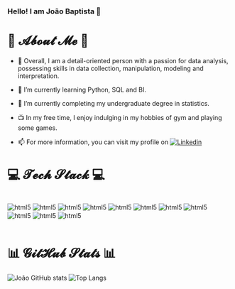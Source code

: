 ### Hello! I am João Baptista 👋

# 💫 𝓐𝓫𝓸𝓾𝓽 𝓜𝓮 💫
* 🤝 Overall, I am a detail-oriented person with a passion for data analysis, possessing skills in data collection, manipulation, modeling and interpretation.
* 🔭 I’m currently learning Python, SQL and BI.
* 🔭 I’m currently completing my undergraduate degree in statistics.
* 📺 In my free time, I enjoy indulging in my hobbies of gym and playing some games.

* 📫 For more information, you can visit my profile on [![Linkedin](https://img.shields.io/badge/LinkedIn-0077B5?style=for-the-badge&logo=linkedin&logoColor=white
)](https://www.linkedin.com/in/joaozanin/)

# 💻 𝓣𝓮𝓬𝓱 𝓢𝓽𝓪𝓬𝓴 💻
<div style="display: inline_block"><br/>
  <img align="center" alt="html5" src="https://img.shields.io/badge/Python-3776AB?style=for-the-badge&logo=python&logoColor=white" />
  <img align="center" alt="html5" src="https://img.shields.io/badge/Windows-0078D6?style=for-the-badge&logo=windows&logoColor=white" />
  <img align="center" alt="html5" src="https://img.shields.io/badge/C%23-239120?style=for-the-badge&logo=c-sharp&logoColor=white" />
  <img align="center" alt="html5" src="https://img.shields.io/badge/R-276DC3?style=for-the-badge&logo=r&logoColor=white" />
  <img align="center" alt="html5" src="https://img.shields.io/badge/Markdown-000000?style=for-the-badge&logo=markdown&logoColor=white" />
  <img align="center" alt="html5" src="https://img.shields.io/badge/Microsoft_Excel-217346?style=for-the-badge&logo=microsoft-excel&logoColor=white" />
  <img align="center" alt="html5" src="https://img.shields.io/badge/Colab-F9AB00?style=for-the-badge&logo=googlecolab&color=525252" />
  <img align="center" alt="html5" src="https://img.shields.io/badge/RStudio-75AADB?style=for-the-badge&logo=RStudio&logoColor=white" />
  <img align="center" alt="html5" src="https://img.shields.io/badge/Windows-0078D6?style=for-the-badge&logo=windows&logoColor=white" />
  <img align="center" alt="html5" src="https://img.shields.io/badge/Windows-0078D6?style=for-the-badge&logo=windows&logoColor=white" />
  <img align="center" alt="html5" src="https://img.shields.io/badge/Windows-0078D6?style=for-the-badge&logo=windows&logoColor=white" />
</div><br/>


# 📊 𝓖𝓲𝓽𝓗𝓾𝓫 𝓢𝓽𝓪𝓽𝓼 📊
![João GitHub stats](https://github-readme-stats.vercel.app/api?username=Bapzan&show_icons=true&theme=dracula)
![Top Langs](https://github-readme-stats.vercel.app/api/top-langs/?username=Bapzan&hide_progress=true)

